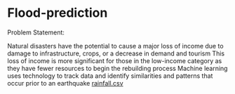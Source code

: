 # Flood-prediction

Problem Statement:

Natural disasters have the potential to cause a major loss of income due to damage to infrastructure, crops, or a decrease in demand and tourism
This loss of income is more significant for those in the low-income category as they have fewer resources to begin the rebuilding process
Machine learning uses technology to track data and identify similarities and patterns that occur prior to an earthquake
[rainfall.csv](https://github.com/devasenan134/flood-prediction/files/8474909/rainfall.csv)
